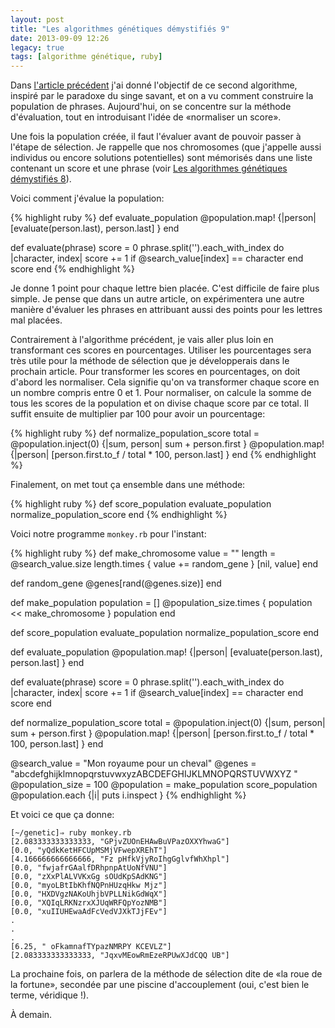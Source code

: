 ```yaml
---
layout: post
title: "Les algorithmes génétiques démystifiés 9"
date: 2013-09-09 12:26
legacy: true
tags: [algorithme génétique, ruby]
---
```




Dans [l'article précédent](http://lkdjiin.github.io/blog/2013/09/08/les-algorithmes-genetiques-demystifies-8-le-paradoxe-du-singe-savant/)
j'ai donné l'objectif de ce second algorithme, inspiré par le paradoxe du
singe savant, et on a vu comment construire la population de phrases.
Aujourd'hui, on se concentre sur la méthode d'évaluation, tout en
introduisant l'idée de «normaliser un score».

<!-- more -->

Une fois la population créée, il faut l'évaluer avant de pouvoir passer à
l'étape de sélection. Je rappelle que nos chromosomes (que j'appelle aussi
individus ou encore solutions potentielles) sont mémorisés dans une liste
contenant un score et une phrase (voir
[Les algorithmes génétiques démystifiés 8](http://lkdjiin.github.io/blog/2013/09/08/les-algorithmes-genetiques-demystifies-8-le-paradoxe-du-singe-savant/)).

Voici comment j'évalue la population:

{% highlight ruby %}
def evaluate_population
  @population.map! {|person| [evaluate(person.last), person.last] }
end

def evaluate(phrase)
  score = 0
  phrase.split('').each_with_index do |character, index|
    score += 1 if @search_value[index] == character
  end
  score
end
{% endhighlight %}

Je donne 1 point pour chaque lettre bien placée. C'est difficile de
faire plus simple. Je pense que dans un autre article, on expérimentera
une autre manière d'évaluer les phrases en attribuant aussi des points pour
les lettres mal placées.

Contrairement à l'algorithme précédent, je vais aller plus loin en
transformant ces scores en pourcentages. Utiliser les pourcentages sera
très utile pour la méthode de sélection que je développerais dans le
prochain article. Pour transformer les scores en pourcentages, on doit
d'abord les normaliser. Cela signifie qu'on va transformer chaque score en
un nombre compris entre 0 et 1. Pour normaliser, on calcule la somme de
tous les scores de la population et on divise chaque score par ce total.
Il suffit ensuite de multiplier par 100 pour avoir un pourcentage:

{% highlight ruby %}
def normalize_population_score
  total = @population.inject(0) {|sum, person| sum + person.first }
  @population.map! {|person| [person.first.to_f / total * 100, person.last] }
end
{% endhighlight %}

Finalement, on met tout ça ensemble dans une méthode:

{% highlight ruby %}
def score_population
  evaluate_population
  normalize_population_score
end
{% endhighlight %}

Voici notre programme `monkey.rb` pour l'instant:

{% highlight ruby %}
def make_chromosome
  value = ""
  length = @search_value.size
  length.times { value += random_gene }
  [nil, value]
end

def random_gene
  @genes[rand(@genes.size)]
end

def make_population
  population = []
  @population_size.times { population << make_chromosome }
  population
end

def score_population
  evaluate_population
  normalize_population_score
end

def evaluate_population
  @population.map! {|person| [evaluate(person.last), person.last] }
end

def evaluate(phrase)
  score = 0
  phrase.split('').each_with_index do |character, index|
    score += 1 if @search_value[index] == character
  end
  score
end

def normalize_population_score
  total = @population.inject(0) {|sum, person| sum + person.first }
  @population.map! {|person| [person.first.to_f / total * 100, person.last] }
end

@search_value = "Mon royaume pour un cheval"
@genes = "abcdefghijklmnopqrstuvwxyzABCDEFGHIJKLMNOPQRSTUVWXYZ "
@population_size = 100
@population = make_population
score_population
@population.each {|i| puts i.inspect }
{% endhighlight %}

Et voici ce que ça donne:

    [~/genetic]⇒ ruby monkey.rb 
    [2.083333333333333, "GPjvZUOnEHAwBuVPazOXXYhwaG"]
    [0.0, "yQdkKetHFCUpMSMjVFwepXREhT"]
    [4.166666666666666, "Fz pHfkVjyRoIhgGglvfWhXhpl"]
    [0.0, "fwjafrGAalfDRhpnpAtUoNfVNU"]
    [0.0, "zXxPlALVVKxGg sOUdKpSAdKNG"]
    [0.0, "myoLBtIbKhfNQPnHUzqHkw Mjz"]
    [0.0, "HXDVgzNAKoUhjbVPLLNikGdWqX"]
    [0.0, "XQIqLRKNzrxXJUqWRFQpYozNMB"]
    [0.0, "xuIIUHEwaAdFcVedVJXkTJjFEv"]
    .
    .
    .
    [6.25, " oFkamnafTYpazNMRPY KCEVLZ"]
    [2.083333333333333, "JqxvMEowRmEzeRPUwXJdCQQ UB"]

La prochaine fois, on parlera de la méthode de sélection dite de
«la roue de la fortune», secondée par une piscine d'accouplement
(oui, c'est bien le terme, véridique !).





À demain.


